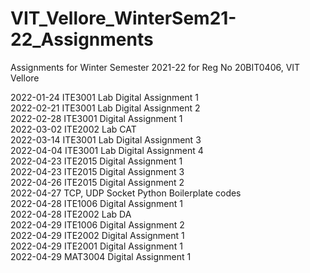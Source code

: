 # VIT_Vellore_WinterSem21-22_Assignments
Assignments for Winter Semester 2021-22 for Reg No 20BIT0406, VIT Vellore

2022-01-24 ITE3001 Lab Digital Assignment 1<br/>
2022-02-21 ITE3001 Lab Digital Assignment 2<br/>
2022-02-28 ITE3001 Digital Assignment 1<br/>
2022-03-02 ITE2002 Lab CAT<br/>
2022-03-14 ITE3001 Lab Digital Assignment 3<br/>
2022-04-04 ITE3001 Lab Digital Assignment 4<br/>
2022-04-23 ITE2015 Digital Assignment 1<br/>
2022-04-23 ITE2015 Digital Assignment 3<br/>
2022-04-26 ITE2015 Digital Assignment 2<br/>
2022-04-27 TCP, UDP Socket Python Boilerplate codes<br/>
2022-04-28 ITE1006 Digital Assignment 1<br/>
2022-04-28 ITE2002 Lab DA<br/>
2022-04-29 ITE1006 Digital Assignment 2<br/>
2022-04-29 ITE2002 Digital Assignment 1<br/>
2022-04-29 ITE2001 Digital Assignment 1<br/>
2022-04-29 MAT3004 Digital Assignment 1